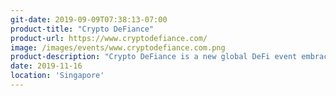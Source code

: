 ```yaml
---
git-date: 2019-09-09T07:38:13-07:00
product-title: "Crypto DeFiance"
product-url: https://www.cryptodefiance.com/
image: /images/events/www.cryptodefiance.com.png
product-description: "Crypto DeFiance is a new global DeFi event embracing established innovators, financial market disruptors, DApp developers, experienced traders, avid technologists and the wider blockchain community. Learn about the emerging DeFi economy, investment trends and ground-breaking DeFi developments on EOS, Ethereum, and other leading blockchain platforms"  
date: 2019-11-16
location: 'Singapore'
---
```

